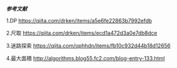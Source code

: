 ***参考文献***


1.DP
https://qiita.com/drken/items/a5e6fe22863b7992efdb

2.尺取
https://qiita.com/drken/items/ecd1a472d3a0e7db8dce

3.迷路探索
https://qiita.com/ophhdn/items/fb10c932d44b18d12656

4.最大面積
http://algorithms.blog55.fc2.com/blog-entry-133.html
